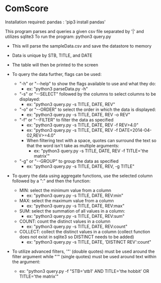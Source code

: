 # ComScore

Installation required:
pandas : 'pip3 install pandas'

This program parses and queries a given csv file separated by '|' and utilizes sqlite3
To run the program: python3 query.py
 - This will parse the sampleData.csv and save the datastore to memory
 - Data is unique by STB, TITLE, and DATE
 - The table will then be printed to the screen

- To query the data further, flags can be used:
  - "-h" or "--help" to show the flags available to use and what they do:
    - ex: "python3 parseData.py -h"
  - "-s" or "--SELECT" followed by the columns to select columns to be displayed:
    - ex: "python3 query.py -s TITLE, DATE, REV"
  - "-o" or "--ORDER" to select the order in which the data is displayed:
    - ex: "python3 query.py -s TITLE, DATE, REV -o REV"
  - "-f" or "--FILTER" to filter the data as specified
    - ex: "python3 query.py -s TITLE, DATE, REV -f REV>4.0"
    - ex: "python3 query.py -s TITLE, DATE, REV -f DATE=2014-04-02,REV>=4.0"
    - When filtering text with a space, quotes can surround the text so that the word isn't take as multiple arguments:
      - ex: "python3 query.py -s TITLE, DATE, REV -f TITLE='the matrix'"
  - "-g" or "--GROUP" to group the data as specified
    - ex: "python3 query.py -s TITLE, DATE, REV, -g TITLE"

- To query the data using aggregate functions, use the selected column followed by a ":" and then the function:
  - MIN: select the minimum value from a column
    - ex: "python3 query.py -s TITLE, DATE, REV:min"
  - MAX: select the maximum value from a column
    - ex: "python3 query.py -s TITLE, DATE, REV:max"
  - SUM: select the summation of all values in a column:
    - ex: "python3 query.py -s TITLE, DATE, REV:sum"
  - COUNT: count the distinct values in a column
    - ex: "python3 query.py -s TITLE, DATE, REV:count"
  - COLLECT: collect the distinct values in a column (collect function does not exist in sqlite3 so DISTINCT needs to be added)
    - ex: "python3 query.py -s TITLE, DATE, 'DISTINCT REV':count"

- To utilize advanced filters, '"' (double quotes) must be used around the filter argument while "'" (single quotes) must be used around text within the argument:
  - ex: "python3 query.py -f "STB='stb1' AND TITLE='the hobbit' OR TITLE='the matrix'"
